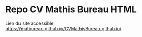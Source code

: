 # Repo CV Mathis Bureau HTML

Lien du site accessible: https://matbureau.github.io/CVMathisBureau.github.io/
